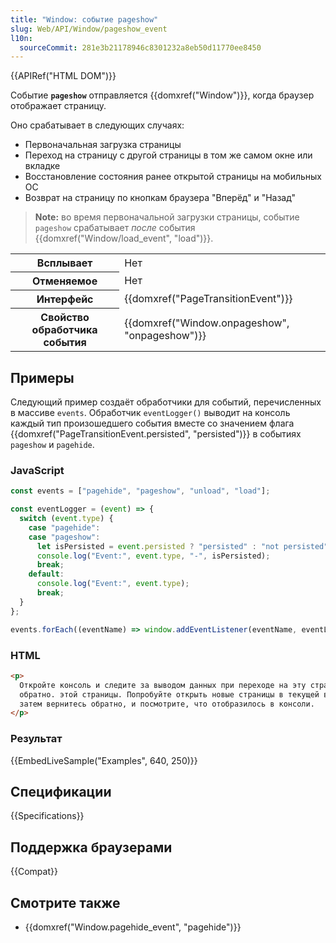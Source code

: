 ```yaml
---
title: "Window: событие pageshow"
slug: Web/API/Window/pageshow_event
l10n:
  sourceCommit: 281e3b21178946c8301232a8eb50d11770ee8450
---
```


{{APIRef("HTML DOM")}}

Событие **`pageshow`** отправляется {{domxref("Window")}}, когда браузер отображает страницу.

Оно срабатывает в следующих случаях:

- Первоначальная загрузка страницы
- Переход на страницу с другой страницы в том же самом окне или вкладке
- Восстановление состояния ранее открытой страницы на мобильных ОС
- Возврат на страницу по кнопкам браузера "Вперёд" и "Назад"

> **Note:** во время первоначальной загрузки страницы, событие `pageshow` срабатывает _после_ события {{domxref("Window/load_event", "load")}}.

<table class="properties">
  <tbody>
    <tr>
      <th scope="row">Всплывает</th>
      <td>Нет</td>
    </tr>
    <tr>
      <th scope="row">Отменяемое</th>
      <td>Нет</td>
    </tr>
    <tr>
      <th scope="row">Интерфейс</th>
      <td>{{domxref("PageTransitionEvent")}}</td>
    </tr>
    <tr>
      <th scope="row">Свойство обработчика события</th>
      <td>{{domxref("Window.onpageshow", "onpageshow")}}</td>
    </tr>
  </tbody>
</table>

## Примеры

Следующий пример создаёт обработчики для событий, перечисленных в массиве `events`. Обработчик `eventLogger()` выводит на консоль каждый тип произошедшего события вместе со значением флага {{domxref("PageTransitionEvent.persisted", "persisted")}} в событиях `pageshow` и `pagehide`.

### JavaScript

```js
const events = ["pagehide", "pageshow", "unload", "load"];

const eventLogger = (event) => {
  switch (event.type) {
    case "pagehide":
    case "pageshow":
      let isPersisted = event.persisted ? "persisted" : "not persisted";
      console.log("Event:", event.type, "-", isPersisted);
      break;
    default:
      console.log("Event:", event.type);
      break;
  }
};

events.forEach((eventName) => window.addEventListener(eventName, eventLogger));
```

### HTML

```html
<p>
  Откройте консоль и следите за выводом данных при переходе на эту страницу и
  обратно. этой страницы. Попробуйте открыть новые страницы в текущей вкладке, а
  затем вернитесь обратно, и посмотрите, что отобразилось в консоли.
</p>
```

### Результат

{{EmbedLiveSample("Examples", 640, 250)}}

## Спецификации

{{Specifications}}

## Поддержка браузерами

{{Compat}}

## Смотрите также

- {{domxref("Window.pagehide_event", "pagehide")}}
